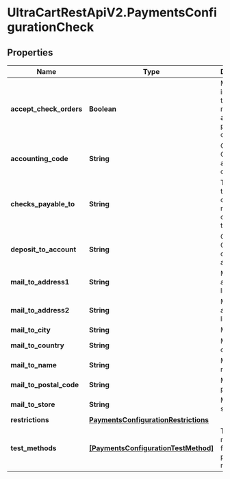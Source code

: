 # UltraCartRestApiV2.PaymentsConfigurationCheck

## Properties
Name | Type | Description | Notes
------------ | ------------- | ------------- | -------------
**accept_check_orders** | **Boolean** | Master flag indicating this merchant accepts paper checks | [optional] 
**accounting_code** | **String** | Optional Quickbooks accounting code | [optional] 
**checks_payable_to** | **String** | This is who the customer makes the check out to | [optional] 
**deposit_to_account** | **String** | Optional Quickbooks deposit to account | [optional] 
**mail_to_address1** | **String** | MailTo address line 1 | [optional] 
**mail_to_address2** | **String** | MailTo address line 2 | [optional] 
**mail_to_city** | **String** | MailTo city | [optional] 
**mail_to_country** | **String** | MailTo country | [optional] 
**mail_to_name** | **String** | MailTo name | [optional] 
**mail_to_postal_code** | **String** | MailTo postal code | [optional] 
**mail_to_store** | **String** | MailTo store | [optional] 
**restrictions** | [**PaymentsConfigurationRestrictions**](PaymentsConfigurationRestrictions.md) |  | [optional] 
**test_methods** | [**[PaymentsConfigurationTestMethod]**](PaymentsConfigurationTestMethod.md) | Test methods for this payment method | [optional] 


